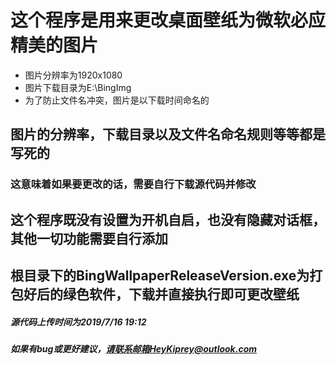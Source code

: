 # 这个程序是用来更改桌面壁纸为微软必应精美的图片
* 图片分辨率为1920x1080
* 图片下载目录为E:\BingImg
* 为了防止文件名冲突，图片是以下载时间命名的
## 图片的分辨率，下载目录以及文件名命名规则等等都是写死的
### 这意味着如果要更改的话，需要自行下载源代码并修改
## 这个程序既没有设置为开机自启，也没有隐藏对话框，其他一切功能需要自行添加

## 根目录下的BingWallpaperReleaseVersion.exe为打包好后的绿色软件，下载并直接执行即可更改壁纸

##### 源代码上传时间为2019/7/16 19:12
##### 如果有bug或更好建议，请联系邮箱HeyKiprey@outlook.com
